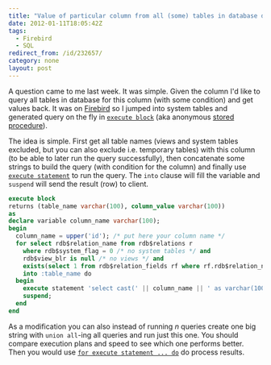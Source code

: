 ```yaml
---
title: "Value of particular column from all (some) tables in database dynamically in Firebird"
date: 2012-01-11T18:05:42Z
tags:
  - Firebird
  - SQL
redirect_from: /id/232657/
category: none
layout: post
---
```

A question came to me last week. It was simple. Given the column I'd like to query all tables in database for this column (with some condition) and get values back. It was on [Firebird][1] so I jumped into system tables and generated query on the fly in [`execute block`][2] (aka anonymous [stored procedure][3]).

The idea is simple. First get all table names (views and system tables excluded, but you can also exclude i.e. temporary tables) with this column (to be able to later run the query successfully), then concatenate some strings to build the query (with condition for the column) and finally use [`execute statement`][4] to run the query. The `into` clause will fill the variable and `suspend` will send the result (row) to client.

```sql
execute block
returns (table_name varchar(100), column_value varchar(100))
as
declare variable column_name varchar(100);
begin
  column_name = upper('id'); /* put here your column name */
  for select rdb$relation_name from rdb$relations r
    where rdb$system_flag = 0 /* no system tables */ and
    rdb$view_blr is null /* no views */ and
    exists(select 1 from rdb$relation_fields rf where rf.rdb$relation_name = r.rdb$relation_name and rf.rdb$field_name = :column_name)
    into :table_name do
  begin
    execute statement 'select cast(' || column_name || ' as varchar(100)) from ' || table_name || ' where /* put your condition here */' into :column_value;
    suspend;
  end
end
```

As a modification you can also instead of running _n_ queries create one big string with `union all`-ing all queries and run just this one. You should compare execution plans and speed to see which one performs better. Then you would use [`for execute statement ... do`][5] do process results.

[1]: http://www.firebirdsql.org
[2]: http://www.firebirdsql.org/file/documentation/reference_manuals/reference_material/html/langrefupd25-execblock.html
[3]: http://en.wikipedia.org/wiki/Stored_procedure
[4]: http://www.firebirdsql.org/file/documentation/reference_manuals/reference_material/html/langrefupd25-psql-execstat.html
[5]: http://www.firebirdsql.org/file/documentation/reference_manuals/reference_material/html/langrefupd25-psql-forexecstatdo.html
